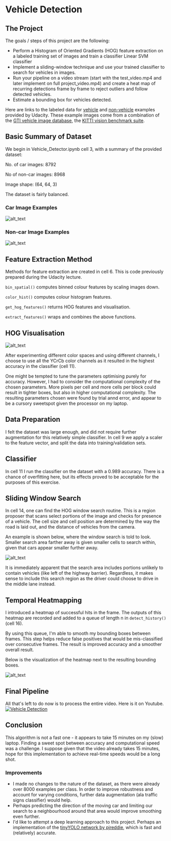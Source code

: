 # Vehicle Detection
The Project
---

The goals / steps of this project are the following:

* Perform a Histogram of Oriented Gradients (HOG) feature extraction on a labeled training set of images and train a classifier Linear SVM classifier
* Implement a sliding-window technique and use your trained classifier to search for vehicles in images.
* Run your pipeline on a video stream (start with the test_video.mp4 and later implement on full project_video.mp4) and create a heat map of recurring detections frame by frame to reject outliers and follow detected vehicles.
* Estimate a bounding box for vehicles detected.

[//]: # (Image References)

[image1]: ./output_images/car_samples.png "Car Samples"
[image3]: ./output_images/non_car_samples.png "Non-car Samples"
[image4]: ./output_images/HOG_comparison.png "HOG Comparison"
[image5]: ./output_images/bbox_vis.png "Region Proposal Visualisation"
[image6]: ./output_images/heatmap.png "Heatmap"
[image7]: ./output_images/video_thumbnail.jpg "Video Thumbnail"

Here are links to the labeled data for [vehicle](https://s3.amazonaws.com/udacity-sdc/Vehicle_Tracking/vehicles.zip) and [non-vehicle](https://s3.amazonaws.com/udacity-sdc/Vehicle_Tracking/non-vehicles.zip) examples provided by Udacity.  These example images come from a combination of the [GTI vehicle image database](http://www.gti.ssr.upm.es/data/Vehicle_database.html), the [KITTI vision benchmark suite](http://www.cvlibs.net/datasets/kitti/).

## Basic Summary of Dataset
We begin in Vehicle_Detector.ipynb cell 3, with a summary of the provided dataset:

No. of car images:  8792

No of non-car images:  8968

Image shape:  (64, 64, 3)

The dataset is fairly balanced.

### Car Image Examples
![alt_text][image1]

### Non-car Image Examples
![alt_text][image3]

## Feature Extraction Method
Methods for feature extraction are created in cell 6. This is code previously prepared
during the Udacity lecture. 

`bin_spatial()` computes binned colour features by scaling images down.

`color_hist()` computes colour histogram features.

`get_hog_features()` returns HOG features and visualisation.

`extract_features()` wraps and combines the above functions.

## HOG Visualisation
![alt_text][image4]

After experimenting different color spaces and using different channels, I choose to use all the YCrCb color channels as it resulted in the highest accuracy in the classifier (cell 11).

One might be tempted to tune the parameters optimising purely for accuracy. However, I had to consider the computational complexity of the chosen parameters. More pixels per cell and more cells per block could result in tighter boxes, but also in higher computational complexity. The resulting parameters chosen were found by trial annd error, and appear to be a cursory sweetspot given the processor on my laptop.

## Data Preparation
I felt the dataset was large enough, and did not require further augmentation for this relatively simple classifier.
In cell 9 we apply a scaler to the feature vector, and split the data into training/validation sets.

## Classifier
In cell 11 I run the classifier on the dataset with a 0.989 accuracy. There is a chance of overfitting here,
but its effects proved to be acceptable for the purposes of this exercise.

## Sliding Window Search
In cell 14, one can find the HOG window search routine. This is a region proposer that scans select portions of the image
and checks for presence of a vehicle. The cell size and cell position are determined by the way the road is laid out, and the
distance of vehicles from the camera. 

An example is shown below, where the window search is told to look. Smaller search area farther away is given smaller cells to search within, given that cars appear smaller further away.

![alt_text][image5]

It is immediately apparent that the search area includes portions unlikely to contain vehicles (like left of the highway barrier). Regardless, it makes sense to include this search region as the driver could choose to drive in the middle lane instead.
 
## Temporal Heatmapping
I introduced a heatmap of successful hits in the frame. The outputs of this heatmap are recorded and added to a queue of length n in `detect_history()` (cell 16). 

By using this queue, I'm able to smooth my bounding boxes between frames. This step helps reduce false positives that would be mis-classified over consecutive frames. The result is improved accuracy and a smoother overall result.

Below is the visualization of the heatmap next to the resulting bounding boxes.

![alt_text][image6]

## Final Pipeline
All that's left to do now is to process the entire video. Here is it on Youtube.
[![Vehicle Detection][image7]](https://www.youtube.com/watch?v=zNlnjWxU6DM&feature=youtu.be "Vehicle Detection Video")

## Conclusion
This algorithm is not a fast one - it appears to take 15 minutes on my (slow) laptop. Finding a sweet spot between accuracy and computational speed was a challenge. I suppose given that the video already takes 15 minutes, hope for this implementation to achieve real-time speeds would be a long shot.


### Improvements
- I made no changes to the nature of the dataset, as there were already over 8000 examples per class. In order to improve robustness and account for varying conditions, further data augmentation (ala traffic signs classifier) would help.
- Perhaps predicting the direction of the moving car and limiting our search to a neighbourhood around that area would improve smoothing even further. 
- I'd like to attempt a deep learning approach to this project. Perhaps an implementation of the
[tinyYOLO network by pjreddie](https://pjreddie.com/darknet/yolo/), which is fast and (relatively) accurate.
 

